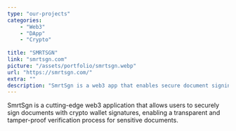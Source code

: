 ```yaml
---
type: "our-projects"
categories:
    - "Web3"
    - "DApp"
    - "Crypto"
    
title: "SMRTSGN"
link: "smrtsgn.com"
picture: "/assets/portfolio/smrtsgn.webp"
url: "https://smrtsgn.com/"
extra: ""
description: "SmrtSgn is a web3 app that enables secure document signing with crypto wallet signatures for transparent and tamper-proof verification."
---
```

SmrtSgn is a cutting-edge web3 application that allows users to securely sign documents with crypto wallet signatures, enabling a transparent and tamper-proof verification process for sensitive documents.
